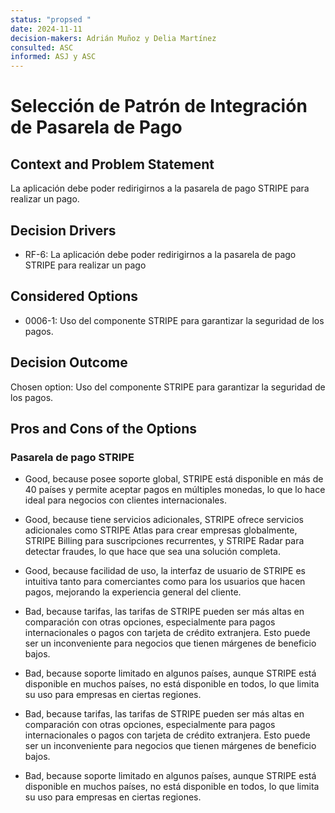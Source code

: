 ```yaml
---
status: "propsed "
date: 2024-11-11
decision-makers: Adrián Muñoz y Delia Martínez
consulted: ASC
informed: ASJ y ASC
---
```


# Selección de Patrón de Integración de Pasarela de Pago

## Context and Problem Statement

La aplicación debe poder redirigirnos a la pasarela de pago STRIPE para realizar un pago.

## Decision Drivers

- RF-6: La aplicación debe poder redirigirnos a la pasarela de pago STRIPE para realizar un pago

## Considered Options

- 0006-1: Uso del componente STRIPE para garantizar la seguridad de los pagos.

## Decision Outcome

Chosen option: Uso del componente STRIPE para garantizar la seguridad de los pagos.

## Pros and Cons of the Options

### Pasarela de pago STRIPE

- Good, because posee soporte global, STRIPE está disponible en más de 40 países y permite aceptar pagos en múltiples monedas, lo que lo hace ideal para negocios con clientes internacionales.
- Good, because tiene servicios adicionales, STRIPE ofrece servicios adicionales como STRIPE Atlas para crear empresas globalmente, STRIPE Billing para suscripciones recurrentes, y STRIPE Radar para detectar fraudes, lo que hace que sea una solución completa.
- Good, because facilidad de uso, la interfaz de usuario de STRIPE es intuitiva tanto para comerciantes como para los usuarios que hacen pagos, mejorando la experiencia general del cliente.

- Bad, because tarifas, las tarifas de STRIPE pueden ser más altas en comparación con otras opciones, especialmente para pagos internacionales o pagos con tarjeta de crédito extranjera. Esto puede ser un inconveniente para negocios que tienen márgenes de beneficio bajos.
- Bad, because soporte limitado en algunos países, aunque STRIPE está disponible en muchos países, no está disponible en todos, lo que limita su uso para empresas en ciertas regiones.
- Bad, because tarifas, las tarifas de STRIPE pueden ser más altas en comparación con otras opciones, especialmente para pagos internacionales o pagos con tarjeta de crédito extranjera. Esto puede ser un inconveniente para negocios que tienen márgenes de beneficio bajos.
- Bad, because soporte limitado en algunos países, aunque STRIPE está disponible en muchos países, no está disponible en todos, lo que limita su uso para empresas en ciertas regiones.
